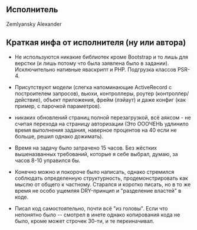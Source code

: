 ## Исполнитель
Zemlyansky Alexander


## Краткая инфа от исполнителя (ну или автора) 

* Не используются никакие библиотек кроме Bootstrap и то лишь для верстки (и лишь потому что была заявлена было в задании). Исключительно нативные яваскрипт и PHP. Подгрузка классов PSR-4.

* Присутствуют модели (слегка напоминающие ActiveRecord с построителем запросов), вьюхи, контроллеры, роутер (контроллер/действие), объект приложения, фрейм (лэйаут) и даже конфиг (как пример, с парочкой параметров).

* никаких обновлений страниц полной перезагрузкой, всё аяксом - не считая перехода на страницу авторизации (Это ОООЧЕНЬ удлинило время выполнения задания, наверное процентов на 40 если не больше, решил однако дожимать).

* Время на задачу было затрачено 15 часов. Без жёстких вышеназванных требований, которые я себе выбрал, думаю, за часов 8-10 управился бы.

* Конечно можно и покороче было написать, однако стремился соблюдать определенную структурность, продемонстрировать как мыслю от общего к частному. Старался и коротко писать, но в то же время не особо ущемляя DRY-принцип и "разделение властей" в коде. 

* Писал код самостоятельно, почти всё "из головы". Если что непонятно было -- смотрел в инете однако копирования кода не было, кроме может строчек 30-ти, и те переиначивал.

